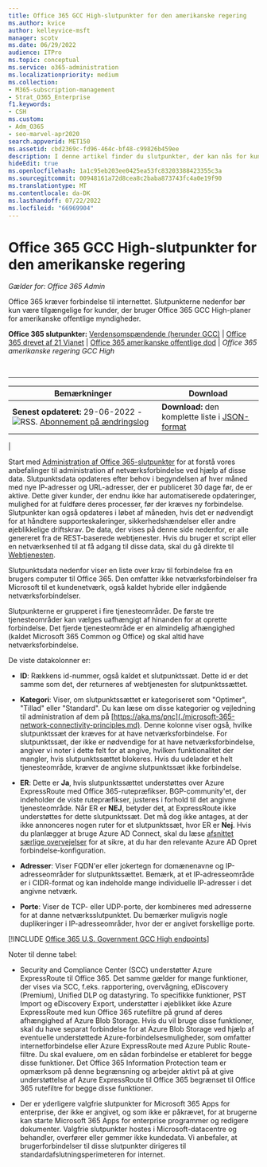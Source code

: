 ```yaml
---
title: Office 365 GCC High-slutpunkter for den amerikanske regering
ms.author: kvice
author: kelleyvice-msft
manager: scotv
ms.date: 06/29/2022
audience: ITPro
ms.topic: conceptual
ms.service: o365-administration
ms.localizationpriority: medium
ms.collection:
- M365-subscription-management
- Strat_O365_Enterprise
f1.keywords:
- CSH
ms.custom:
- Adm_O365
- seo-marvel-apr2020
search.appverid: MET150
ms.assetid: cbd2369c-fd96-464c-bf48-c99826b459ee
description: I denne artikel finder du slutpunkter, der kan nås for kunder, der bruger Office 365 GCC High-planer for offentlige myndigheder i USA.
hideEdit: true
ms.openlocfilehash: 1a1c95eb203ee0425ea53fc83203388423355c3a
ms.sourcegitcommit: 00948161a72d8cea8c2baba873743fc4a0e19f90
ms.translationtype: MT
ms.contentlocale: da-DK
ms.lasthandoff: 07/22/2022
ms.locfileid: "66969904"
---
```

# <a name="office-365-us-government-gcc-high-endpoints"></a>Office 365 GCC High-slutpunkter for den amerikanske regering

*Gælder for: Office 365 Admin*

Office 365 kræver forbindelse til internettet. Slutpunkterne nedenfor bør kun være tilgængelige for kunder, der bruger Office 365 GCC High-planer for amerikanske offentlige myndigheder.
  
 **Office 365 slutpunkter:** [Verdensomspændende (herunder GCC)](urls-and-ip-address-ranges.md) \| [Office 365 drevet af 21 Vianet](urls-and-ip-address-ranges-21vianet.md) \| [Office 365 amerikanske offentlige dod](microsoft-365-u-s-government-dod-endpoints.md) \| *Office 365 amerikanske regering GCC High*

<br>

****

|Bemærkninger|Download|
|---|---|
|**Senest opdateret:** 29-06-2022 - ![RSS.](../media/5dc6bb29-25db-4f44-9580-77c735492c4b.png) [Abonnement på ændringslog](https://endpoints.office.com/version/USGOVGCCHigh?allversions=true&format=rss&clientrequestid=b10c5ed1-bad1-445f-b386-b919946339a7)|**Download:** den komplette liste i [JSON-format](https://endpoints.office.com/endpoints/USGOVGCCHigh?clientrequestid=b10c5ed1-bad1-445f-b386-b919946339a7)|
|

 Start med [Administration af Office 365-slutpunkter](managing-office-365-endpoints.md) for at forstå vores anbefalinger til administration af netværksforbindelse ved hjælp af disse data. Slutpunktsdata opdateres efter behov i begyndelsen af hver måned med nye IP-adresser og URL-adresser, der er publiceret 30 dage før, de er aktive. Dette giver kunder, der endnu ikke har automatiserede opdateringer, mulighed for at fuldføre deres processer, før der kræves ny forbindelse. Slutpunkter kan også opdateres i løbet af måneden, hvis det er nødvendigt for at håndtere supporteskaleringer, sikkerhedshændelser eller andre øjeblikkelige driftskrav. De data, der vises på denne side nedenfor, er alle genereret fra de REST-baserede webtjenester. Hvis du bruger et script eller en netværksenhed til at få adgang til disse data, skal du gå direkte til [Webtjenesten](microsoft-365-ip-web-service.md).

Slutpunktsdata nedenfor viser en liste over krav til forbindelse fra en brugers computer til Office 365. Den omfatter ikke netværksforbindelser fra Microsoft til et kundenetværk, også kaldet hybride eller indgående netværksforbindelser.

Slutpunkterne er grupperet i fire tjenesteområder. De første tre tjenesteområder kan vælges uafhængigt af hinanden for at oprette forbindelse. Det fjerde tjenesteområde er en almindelig afhængighed (kaldet Microsoft 365 Common og Office) og skal altid have netværksforbindelse.

De viste datakolonner er:

- **ID**: Rækkens id-nummer, også kaldet et slutpunktssæt. Dette id er det samme som det, der returneres af webtjenesten for slutpunktssættet.

- **Kategori**: Viser, om slutpunktssættet er kategoriseret som "Optimer", "Tillad" eller "Standard". Du kan læse om disse kategorier og vejledning til administration af dem på [https://aka.ms/pnc](./microsoft-365-network-connectivity-principles.md). Denne kolonne viser også, hvilke slutpunktssæt der kræves for at have netværksforbindelse. For slutpunktssæt, der ikke er nødvendige for at have netværksforbindelse, angiver vi noter i dette felt for at angive, hvilken funktionalitet der mangler, hvis slutpunktssættet blokeres. Hvis du udelader et helt tjenesteområde, kræver de angivne slutpunktssæt ikke forbindelse.

- **ER**: Dette er **Ja**, hvis slutpunktssættet understøttes over Azure ExpressRoute med Office 365-rutepræfikser. BGP-community'et, der indeholder de viste rutepræfikser, justeres i forhold til det angivne tjenesteområde. Når ER er **NEJ**, betyder det, at ExpressRoute ikke understøttes for dette slutpunktssæt. Det må dog ikke antages, at der ikke annonceres nogen ruter for et slutpunktssæt, hvor ER er **Nej**. Hvis du planlægger at bruge Azure AD Connect, skal du læse [afsnittet særlige overvejelser](/azure/active-directory/hybrid/reference-connect-instances#microsoft-azure-government) for at sikre, at du har den relevante Azure AD Opret forbindelse-konfiguration.

- **Adresser**: Viser FQDN'er eller jokertegn for domænenavne og IP-adresseområder for slutpunktssættet. Bemærk, at et IP-adresseområde er i CIDR-format og kan indeholde mange individuelle IP-adresser i det angivne netværk.

- **Porte**: Viser de TCP- eller UDP-porte, der kombineres med adresserne for at danne netværksslutpunktet. Du bemærker muligvis nogle duplikeringer i IP-adresseområder, hvor der er angivet forskellige porte.

[!INCLUDE [Office 365 U.S. Government GCC High endpoints](../includes/office-365-u.s.-government-gcc-high-endpoints.md)]

Noter til denne tabel:

- Security and Compliance Center (SCC) understøtter Azure ExpressRoute til Office 365. Det samme gælder for mange funktioner, der vises via SCC, f.eks. rapportering, overvågning, eDiscovery (Premium), Unified DLP og datastyring. To specifikke funktioner, PST Import og eDiscovery Export, understøtter i øjeblikket ikke Azure ExpressRoute med kun Office 365 rutefiltre på grund af deres afhængighed af Azure Blob Storage. Hvis du vil bruge disse funktioner, skal du have separat forbindelse for at Azure Blob Storage ved hjælp af eventuelle understøttede Azure-forbindelsesmuligheder, som omfatter internetforbindelse eller Azure ExpressRoute med Azure Public Route-filtre. Du skal evaluere, om en sådan forbindelse er etableret for begge disse funktioner. Det Office 365 Information Protection team er opmærksom på denne begrænsning og arbejder aktivt på at give understøttelse af Azure ExpressRoute til Office 365 begrænset til Office 365 rutefiltre for begge disse funktioner.

- Der er yderligere valgfrie slutpunkter for Microsoft 365 Apps for enterprise, der ikke er angivet, og som ikke er påkrævet, for at brugerne kan starte Microsoft 365 Apps for enterprise programmer og redigere dokumenter. Valgfrie slutpunkter hostes i Microsoft-datacentre og behandler, overfører eller gemmer ikke kundedata. Vi anbefaler, at brugerforbindelser til disse slutpunkter dirigeres til standardafslutningsperimeteren for internet.

